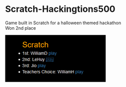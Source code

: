# Scratch-Hackingtions500
Game built in Scratch for a halloween themed hackathon\
Won 2nd place

![Picture of placement](https://raw.githubusercontent.com/LehuyH/Scratch-Hackingtions500/master/image.PNG "2nd place")
